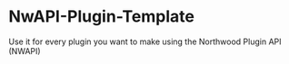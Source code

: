 # NwAPI-Plugin-Template
Use it for every plugin you want to make using the Northwood Plugin API (NWAPI)
